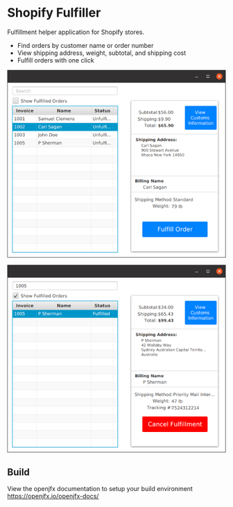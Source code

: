 # Shopify Fulfiller
Fulfillment helper application for Shopify stores.

* Find orders by customer name or order number
* View shipping address, weight, subtotal, and shipping cost
* Fulfill orders with one click

![Alt text](demo/demo1.png?raw=true)

![Alt text](demo/demo2.png?raw=true)

## Build

View the openjfx documentation to setup your build environment
https://openjfx.io/openjfx-docs/
